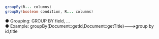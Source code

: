 ```java
groupBy(R... columns)
groupBy(boolean condition, R... columns)
```
● Grouping: GROUP BY field, ...<br />● Example: groupBy(Document::getId,Document::getTitle)--->group by id,title
